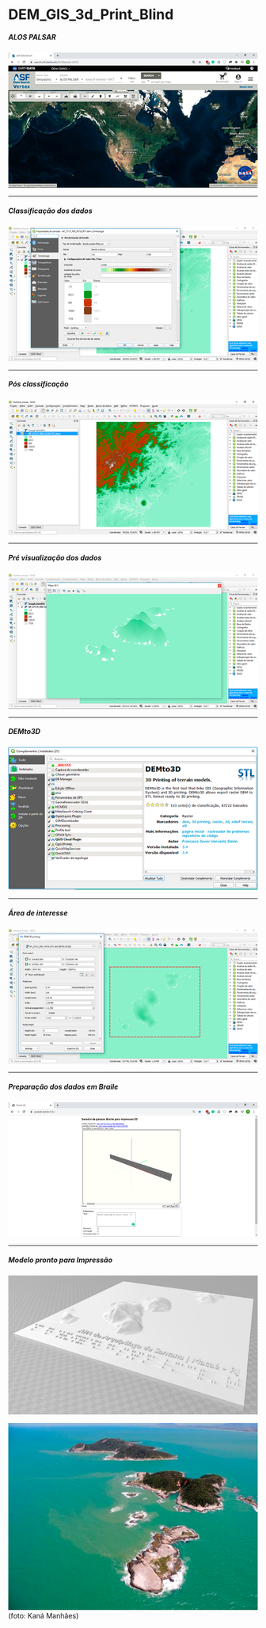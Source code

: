 # DEM_GIS_3d_Print_Blind
 
##### ALOS PALSAR

![](https://raw.githubusercontent.com/danielfbrg/DEM_GIS_3d_Print_Blind/master/img/alos%20site.png)
_______

##### Classificação dos dados 

![](https://raw.githubusercontent.com/danielfbrg/DEM_GIS_3d_Print_Blind/master/img/propriedades_classificacao.png)
_______

##### Pós classificação

![](https://raw.githubusercontent.com/danielfbrg/DEM_GIS_3d_Print_Blind/master/img/raster_classificado.png)
_______

##### Pré visualização dos dados

![](https://raw.githubusercontent.com/danielfbrg/DEM_GIS_3d_Print_Blind/master/img/qgis_3d%20view.png)
_______

##### DEMto3D

![](https://raw.githubusercontent.com/danielfbrg/DEM_GIS_3d_Print_Blind/master/img/dem_to3D.png)
_______

##### Área de interesse 

![](https://raw.githubusercontent.com/danielfbrg/DEM_GIS_3d_Print_Blind/master/img/plugin.png)
_______

##### Preparação dos dados em Braile

![](https://raw.githubusercontent.com/danielfbrg/DEM_GIS_3d_Print_Blind/master/img/site_braile.png)
_______

##### Modelo pronto para Impressão 

![](https://raw.githubusercontent.com/danielfbrg/DEM_GIS_3d_Print_Blind/master/img/ilha%20santana%20braile%20model%20pronto.png)

![](https://raw.githubusercontent.com/danielfbrg/DEM_GIS_3d_Print_Blind/master/img/foto_Kana_Manhaes.png)
<br>
(foto: Kaná Manhães)
